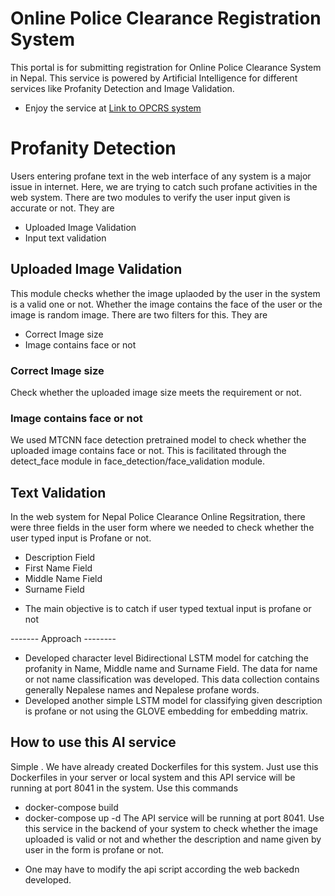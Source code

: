 # Online Police Clearance Registration System
This portal is for submitting registration for Online Police Clearance System in Nepal. This service is powered by Artificial Intelligence for different services like Profanity Detection and Image Validation. 
* Enjoy the service at [Link to OPCRS system](https://opcr.nepalpolice.gov.np/)

# Profanity Detection
Users entering profane text in the web interface of any system is a major issue in internet. Here, we are trying to catch such profane activities in the web system.
There are two modules to verify the user input given is accurate or not. They are 
- Uploaded Image Validation
- Input text validation

## Uploaded Image Validation
This module checks whether the image uplaoded by the user in the system is a valid one or not. Whether the image contains the face of the user or the image is random image.
There are two filters for this. They are

- Correct Image size
- Image contains face or not
### Correct Image size
Check whether the uploaded image size meets the requirement or not.

### Image contains face or not
We used MTCNN face detection pretrained model to check whether the uploaded image contains face or not.
This is facilitated through the detect_face module in face_detection/face_validation module.


## Text Validation
In the web system for Nepal Police Clearance Online Regsitration, there were three fields in the user form where we needed to check whether the user typed input is Profane or not.
- Description Field
- First Name Field
- Middle Name Field
- Surname Field

* The main objective is to catch if user typed textual input is profane or not

------- Approach --------
- Developed character level Bidirectional LSTM model for catching the profanity in Name, Middle name and Surname Field. The data for name or not name classification was developed. This data collection contains generally Nepalese names and Nepalese profane words. 
- Developed another simple LSTM model for classifying given description is profane or not using the GLOVE embedding for embedding matrix. 

## How to use this AI service
Simple . We have already created Dockerfiles for this system. Just use this Dockerfiles in your server or local system and this API service will be running at port 8041 in the system. 
Use this commands 
- docker-compose build
- docker-compose up -d
The API service will be running at port 8041. Use this service in the backend of your system to check whether the image uploaded is valid or not and whether the description and name given by user in the form is profane or not. 
* One may have to modify the api script according the web backedn developed.